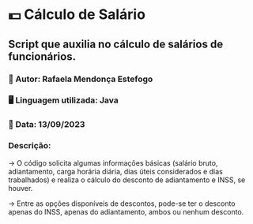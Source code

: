 <h1>💵 Cálculo de Salário </h1>
<h2>Script que auxilia no cálculo de salários de funcionários.</h2>
<h3>🧙 Autor: Rafaela Mendonça Estefogo</h3>
<h3>🖥️ Linguagem utilizada: Java</h3>
<h3>📅 Data: 13/09/2023</h3>
<h3>Descrição:</h3>
<p> -> O código solicita algumas informações básicas (salário bruto, adiantamento, carga horária diária, dias úteis considerados e dias trabalhados) e realiza o cálculo do desconto de adiantamento e INSS, se houver.</p>

<p> -> Entre as opções disponíveis de descontos, pode-se ter o desconto apenas do INSS, apenas do adiantamento, ambos ou nenhum desconto.</p>
